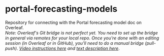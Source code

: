 # portal-forecasting-models
Repository for connecting with the Portal forecasting model doc on Overleaf.  
*Note: Overleaf's Git bridge is not perfect yet. You need to set up the bridge in general via remotes for your local repo.  Once you're done with an editing session (in Overleaf or in GitHub), you'll need to do a manual bridge (pull-push). [Video instructions here](https://www.youtube.com/watch?v=6OqFEfH7lBY) and [text description here](https://www.overleaf.com/articles/git-and-overleaf-integration/qmdncpnqwfxx)*.